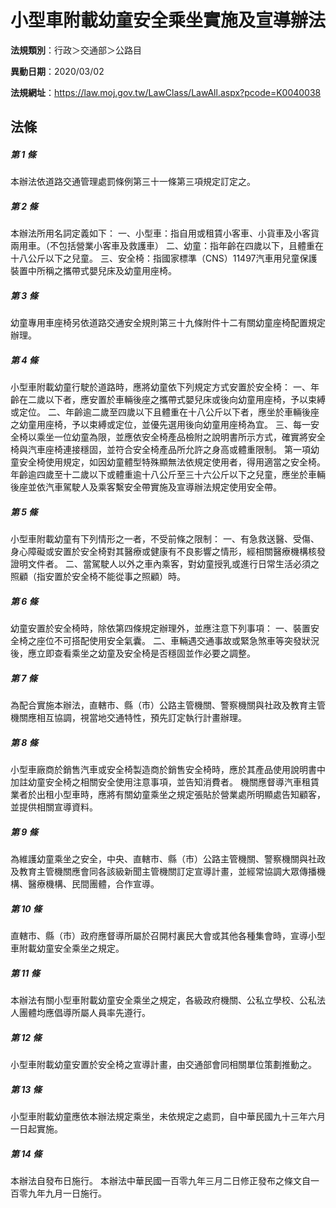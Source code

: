 # 小型車附載幼童安全乘坐實施及宣導辦法

**法規類別**：行政＞交通部＞公路目

**異動日期**：2020/03/02  

**法規網址**：https://law.moj.gov.tw/LawClass/LawAll.aspx?pcode=K0040038





## 法條
##### 第 1 條
本辦法依道路交通管理處罰條例第三十一條第三項規定訂定之。

##### 第 2 條
本辦法所用名詞定義如下：
一、小型車：指自用或租賃小客車、小貨車及小客貨兩用車。（不包括營業小客車及救護車）
二、幼童：指年齡在四歲以下，且體重在十八公斤以下之兒童。
三、安全椅：指國家標準（CNS）11497汽車用兒童保護裝置中所稱之攜帶式嬰兒床及幼童用座椅。

##### 第 3 條
幼童專用車座椅另依道路交通安全規則第三十九條附件十二有關幼童座椅配置規定辦理。

##### 第 4 條
小型車附載幼童行駛於道路時，應將幼童依下列規定方式安置於安全椅：
一、年齡在二歲以下者，應安置於車輛後座之攜帶式嬰兒床或後向幼童用座椅，予以束縛或定位。
二、年齡逾二歲至四歲以下且體重在十八公斤以下者，應坐於車輛後座之幼童用座椅，予以束縛或定位，並優先選用後向幼童用座椅為宜。
三、每一安全椅以乘坐一位幼童為限，並應依安全椅產品檢附之說明書所示方式，確實將安全椅與汽車座椅連接穩固，並符合安全椅產品所允許之身高或體重限制。
第一項幼童安全椅使用規定，如因幼童體型特殊顯無法依規定使用者，得用適當之安全椅。
年齡逾四歲至十二歲以下或體重逾十八公斤至三十六公斤以下之兒童，應坐於車輛後座並依汽車駕駛人及乘客繫安全帶實施及宣導辦法規定使用安全帶。

##### 第 5 條
小型車附載幼童有下列情形之一者，不受前條之限制：
一、有急救送醫、受傷、身心障礙或安置於安全椅對其醫療或健康有不良影響之情形，經相關醫療機構核發證明文件者。
二、當駕駛人以外之車內乘客，對幼童授乳或進行日常生活必須之照顧（指安置於安全椅不能從事之照顧）時。

##### 第 6 條
幼童安置於安全椅時，除依第四條規定辦理外，並應注意下列事項：
一、裝置安全椅之座位不可搭配使用安全氣囊。
二、車輛遇交通事故或緊急煞車等突發狀況後，應立即查看乘坐之幼童及安全椅是否穩固並作必要之調整。

##### 第 7 條
為配合實施本辦法，直轄市、縣（市）公路主管機關、警察機關與社政及教育主管機關應相互協調，視當地交通特性，預先訂定執行計畫辦理。

##### 第 8 條
小型車廠商於銷售汽車或安全椅製造商於銷售安全椅時，應於其產品使用說明書中加註幼童安全椅之相關安全使用注意事項，並告知消費者。
機關應督導汽車租賃業者於出租小型車時，應將有關幼童乘坐之規定張貼於營業處所明顯處告知顧客，並提供相關宣導資料。

##### 第 9 條
為維護幼童乘坐之安全，中央、直轄市、縣（市）公路主管機關、警察機關與社政及教育主管機關應會同各該級新聞主管機關訂定宣導計畫，並經常協調大眾傳播機構、醫療機構、民間團體，合作宣導。

##### 第 10 條
直轄市、縣（市）政府應督導所屬於召開村裏民大會或其他各種集會時，宣導小型車附載幼童安全乘坐之規定。

##### 第 11 條
本辦法有關小型車附載幼童安全乘坐之規定，各級政府機關、公私立學校、公私法人團體均應倡導所屬人員率先遵行。

##### 第 12 條
小型車附載幼童安置於安全椅之宣導計畫，由交通部會同相關單位策劃推動之。

##### 第 13 條
小型車附載幼童應依本辦法規定乘坐，未依規定之處罰，自中華民國九十三年六月一日起實施。

##### 第 14 條
本辦法自發布日施行。
本辦法中華民國一百零九年三月二日修正發布之條文自一百零九年九月一日施行。


